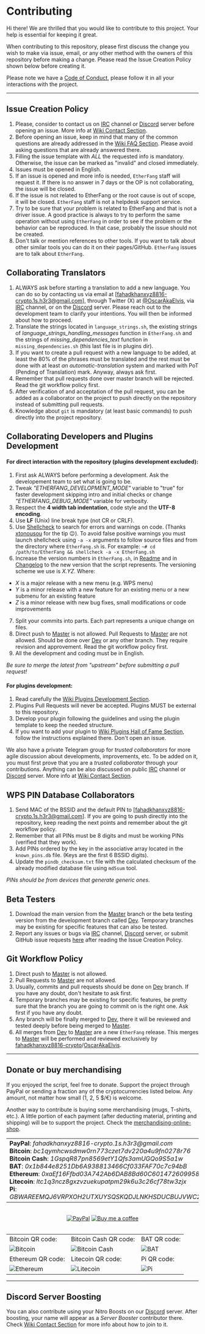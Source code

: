 # Contributing

Hi there! We are thrilled that you would like to contribute to this project. Your help is essential for keeping it great.

When contributing to this repository, please first discuss the change you wish to make via issue,
email, or any other method with the owners of this repository before making a change. Please read the Issue Creation Policy shown below before creating it.

Please note we have a [Code of Conduct], please follow it in all your interactions with the project.

---

## Issue Creation Policy

1. Please, consider to contact us on [IRC] channel or [Discord] server before opening an issue. More info at [Wiki Contact Section].
2. Before opening an issue, keep in mind that many of the common questions are already addressed in the [Wiki FAQ Section]. Please avoid asking questions that are already answered there.
3. Filling the issue template with *ALL* the requested info is mandatory. Otherwise, the issue can be marked as "invalid" and closed immediately.
4. Issues must be opened in English.
5. If an issue is opened and more info is needed, `EtherFang` staff will request it. If there is no answer in 7 days or the OP is not collaborating, the issue will be closed.
6. If the issue is not related to EtherFang or the root cause is out of scope, it will be closed. `EtherFang` staff is not a helpdesk support service.
7. Try to be sure that your problem is related to EtherFang and that is not a driver issue. A good practice is always to try to perform the same operation without using `EtherFang` in order to see if the problem or the behavior can be reproduced. In that case, probably the issue should not be created.
8. Don't talk or mention references to other tools. If you want to talk about other similar tools you can do it on their pages/GitHub. `EtherFang` issues are to talk about `EtherFang`.

## Collaborating Translators

1. ALWAYS ask before starting a translation to add a new language. You can do so by contacting us via email at [fahadkhanxyz8816-crypto.1s.h3r3@gmail.com], through Twitter (X) at [@OscarAkaElvis], via [IRC] channel, or on the [Discord] server. Please reach out to the development team to clarify your intentions. You will then be informed about how to proceed.
2. Translate the strings located in `language_strings.sh`, the existing strings of _language_strings_handling_messages_ function in `EtherFang.sh` and the strings of _missing_dependencies_text_ function in `missing_dependencies.sh` (this last file is in plugins dir).
3. If you want to create a pull request with a new language to be added, at least the 80% of the phrases must be translated and the rest must be done with at least _an automatic-translation_ system and marked with PoT (Pending of Translation) mark. Anyway, always ask first.
4. Remember that pull requests done over master branch will be rejected. Read the git workflow policy first.
5. After verification of and acceptation of the pull request, you can be added as a collaborator on the project to push directly on the repository instead of submitting pull requests.
6. Knowledge about `git` is mandatory (at least basic commands) to push directly into the project repository.

## Collaborating Developers and Plugins Development

#### For direct interaction with the repository (plugins development excluded):

1. First ask ALWAYS before performing a development. Ask the developement team to set what is going to be.
2. Tweak *"ETHERFANG_DEVELOPMENT_MODE"* variable to "true" for faster development skipping intro and initial checks or change *"ETHERFANG_DEBUG_MODE"* variable for verbosity.
3. Respect the **4 width tab indentation**, code style and the **UTF-8 encoding**.
4. Use **LF** (Unix) line break type (not CR or CRLF).
5. Use [Shellcheck] to search for errors and warnings on code. (Thanks [xtonousou] for the tip :wink:). To avoid false positive warnings you must launch shellcheck using `-a -x` arguments to follow source files and from the directory where `EtherFang.sh` is. For example: `~# cd /path/to/EtherFang && shellcheck -a -x EtherFang.sh`
6. Increase the version numbers in `EtherFang.sh`, in [Readme] and in [Changelog] to the new version that the script represents. The versioning scheme we use is *X.YZ*. Where:
  - *X* is a major release with a new menu (e.g. WPS menu)
  - *Y* is a minor release with a new feature for an existing menu or a new submenu for an existing feature
  - *Z* is a minor release with new bug fixes, small modifications or code improvements
7. Split your commits into parts. Each part represents a unique change on files.
8. Direct push to [Master] is not allowed. Pull Requests to [Master] are not allowed. Should be done over [Dev] or any other branch. They require revision and approvement. Read the git workflow policy first. 
9. All the development and coding must be in English.

*Be sure to merge the latest from "upstream" before submitting a pull request!*

#### For plugins development:

1. Read carefully the [Wiki Plugins Development Section].
2. Plugins Pull Requests will never be accepted. Plugins MUST be external to this repository.
3. Develop your plugin following the guidelines and using the plugin template to keep the needed structure.
4. If you want to add your plugin to [Wiki Plugins Hall of Fame Section], follow the instructions explained there. Don't open an issue.

We also have a private Telegram group for *trusted collaborators* for more agile discussion about developments, improvements, etc. 
To be added on it, you must first prove that you are a *trusted collaborator* through your contributions.
Anything can be also discussed on public [IRC] channel or [Discord] server. More info at [Wiki Contact Section].

## WPS PIN Database Collaborators

1. Send MAC of the BSSID and the default PIN to [fahadkhanxyz8816-crypto.1s.h3r3@gmail.com]. If you are going to push directly into the repository, keep reading the next points and remember about the git workflow policy.
2. Remember that all PINs must be 8 digits and must be working PINs (verified that they work).
3. Add PINs ordered by the key in the associative array located in the `known_pins.db` file. (Keys are the first 6 BSSID digits).
4. Update the `pindb_checksum.txt` file with the calculated checksum of the already modified database file using `md5sum` tool.

*PINs should be from devices that generate generic ones.*

## Beta Testers

1. Download the main version from the [Master] branch or the beta testing version from the development branch called [Dev]. Temporary branches may be existing for specific features that can also be tested.
2. Report any issues or bugs via [IRC] channel, [Discord] server, or submit GitHub issue requests [here] after reading the Issue Creation Policy.

## Git Workflow Policy

1. Direct push to [Master] is not allowed.
2. Pull Requests to [Master] are not allowed.
3. Usually, commits and pull requests should be done on [Dev] branch. If you have any doubt, don't hesitate to ask first.
4. Temporary branches may be existing for specific features, be pretty sure that the branch you are going to commit on is the right one. Ask first if you have any doubt.
5. Any branch will be finally merged to [Dev], there it will be reviewed and tested deeply before being merged to [Master].
6. All merges from [Dev] to [Master] are a new `EtherFang` release. This merges to [Master] will be performed and reviewed exclusively by [fahadkhanxyz8816-crypto]/[OscarAkaElvis].

---

## Donate or buy merchandising

If you enjoyed the script, feel free to donate. Support the project through PayPal or sending a fraction any of the cryptocurrencies listed below. Any amount, not matter how small (1, 2, 5 $/€) is welcome.

Another way to contribute is buying some merchandising (mugs, T-shirts, etc.). A little portion of each payment (after deducting material, printing and shipping) will be to support the project. Check the [merchandising-online-shop].

<table>
  <tr>
    <td>
      <b>PayPal</b>: <em>fahadkhanxyz8816-crypto.1s.h3r3&#64;gmail.com</em> <br/>
      <b>Bitcoin</b>: <em>bc1qymhcwsdmw0rn773czet7dv220a4u9fn0278r76</em> <br/>
      <b>Bitcoin Cash</b>: <em>1GspqR87pn8569etY1Qfs3amUGQo9S5a1w</em> <br/>
      <b>BAT</b>: <em>0x1b844e8251Db6A938813466Cf033FAF70c7c94bB</em> <br/>
      <b>Ethereum</b>: <em>0xaEf16Ffbd03A742Ab6DAB8Bd60C6014726099583</em> <br/>
      <b>Litecoin</b>: <em>ltc1q3ncz8gxzvzuekupatpm29k6u3c26cf78tw3zjx</em> <br/>
      <b>Pi</b>: <em>GBWAREEMQJ6VRPXOH2UTXUYSQSKQDJLNKHSDUCBUJVWC2CFIASAZ6I5T</em>
    </td>
  </tr>
</table>

<br/>

<div align="center">
    <a href="https://www.paypal.com/paypalme/EtherFang"><img src="https://raw.githubusercontent.com/fahadkhanxyz8816-crypto1sh3r3/EtherFang/master/imgs/banners/paypal_donate.png" alt="PayPal" title="PayPal"/></a>
    <a href="https://github.com/fahadkhanxyz8816-crypto"><img src="https://raw.githubusercontent.com/fahadkhanxyz8816-crypto1sh3r3/EtherFang/master/imgs/banners/buymeacoffee.png" alt="Buy me a coffee" title="Buy me a coffee"/></a>
</div>

<br/>

<div align="center">
  <table>
    <tr>
      <td>
        Bitcoin QR code:
      </td>
      <td>
        Bitcoin Cash QR code:
      </td>
      <td>
        BAT QR code:
      </td>
    </tr>
    <tr>
      <td>
        <img src="https://raw.githubusercontent.com/fahadkhanxyz8816-crypto1sh3r3/EtherFang/master/imgs/banners/bitcoin_qr.png" alt="Bitcoin" title="Bitcoin"/>
      </td>
      <td>
        <img src="https://raw.githubusercontent.com/fahadkhanxyz8816-crypto1sh3r3/EtherFang/master/imgs/banners/bitcoincash_qr.png" alt="Bitcoin Cash" title="Bitcoin Cash"/>
      </td>
      <td>
        <img src="https://raw.githubusercontent.com/fahadkhanxyz8816-crypto1sh3r3/EtherFang/master/imgs/banners/bat_qr.png" alt="BAT" title="BAT"/>
      </td>
    </tr>
    <tr>
      <td>
        Ethereum QR code:
      </td>
      <td>
        Litecoin QR code:
      </td>
      <td>
        Pi QR code:
      </td>
    </tr>
    <tr>
      <td>
        <img src="https://raw.githubusercontent.com/fahadkhanxyz8816-crypto1sh3r3/EtherFang/master/imgs/banners/ethereum_qr.png" alt="Ethereum" title="Ethereum"/>
      </td>
      <td>
        <img src="https://raw.githubusercontent.com/fahadkhanxyz8816-crypto1sh3r3/EtherFang/master/imgs/banners/litecoin_qr.png" alt="Litecoin" title="Litecoin"/>
      </td>
      <td>
        <img src="https://raw.githubusercontent.com/fahadkhanxyz8816-crypto1sh3r3/EtherFang/master/imgs/banners/pi_qr.png" alt="Pi" title="Pi"/>
      </td>
    </tr>
  </table>
</div>

---

## Discord Server Boosting

You can also contribute using your Nitro Boosts on our [Discord] server. After boosting, your name will appear as a _Server Booster_ contributor there. Check [Wiki Contact Section] for more info about how to join to it.

<!-- MDs -->
[Readme]: README.md
[Changelog]: CHANGELOG.md
[Code of Conduct]: CODE_OF_CONDUCT.md

<!-- Github -->
[Shellcheck]: https://github.com/koalaman/shellcheck "shellcheck.hs"
[Here]: https://github.com/fahadkhanxyz8816-crypto1sh3r3/EtherFang/issues/new/choose
[Master]: https://github.com/fahadkhanxyz8816-crypto1sh3r3/EtherFang/tree/master
[Dev]: https://github.com/fahadkhanxyz8816-crypto1sh3r3/EtherFang/tree/dev
[xtonousou]: https://github.com/xtonousou "xT"
[fahadkhanxyz8816-crypto]: https://github.com/fahadkhanxyz8816-crypto1sh3r3
[OscarAkaElvis]: https://github.com/OscarAkaElvis
[Wiki Contact Section]: https://github.com/fahadkhanxyz8816-crypto1sh3r3/EtherFang/wiki/Contact
[Wiki FAQ Section]: https://github.com/fahadkhanxyz8816-crypto1sh3r3/EtherFang/wiki/FAQ%20&%20Troubleshooting
[Wiki Plugins Development Section]: https://github.com/fahadkhanxyz8816-crypto1sh3r3/EtherFang/wiki/Plugins%20Development
[Wiki Plugins Hall of Fame Section]: https://github.com/fahadkhanxyz8816-crypto1sh3r3/EtherFang/wiki/Plugins%20Hall%20of%20Fame

<!-- Other -->
[@OscarAkaElvis]: https://twitter.com/OscarAkaElvis
[Discord]: https://discord.gg/sQ9dgt9
[IRC]: https://web.libera.chat/
[merchandising-online-shop]: https://EtherFang.creator-spring.com/
